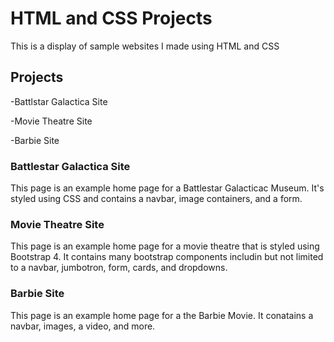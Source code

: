 # HTML and CSS Projects


This is a display of sample websites I made using HTML and CSS

## Projects
-Battlstar Galactica Site

-Movie Theatre Site

-Barbie Site

### Battlestar Galactica Site

This page is an example home page for a Battlestar Galacticac Museum. It's styled using CSS and contains a navbar, image containers, and a form.

### Movie Theatre Site

This page is an example home page for a movie theatre that is styled using Bootstrap 4. It contains many bootstrap components includin but not limited to a navbar, jumbotron, form, cards, and dropdowns.

### Barbie Site

This page is an example home page for a the Barbie Movie. It conatains a navbar, images, a video, and more.
